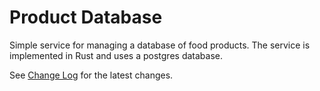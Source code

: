 # Product Database
Simple service for managing a database of food products. The service is implemented in Rust and uses a postgres database.

See [Change Log](CHANGELOG.md) for the latest changes.